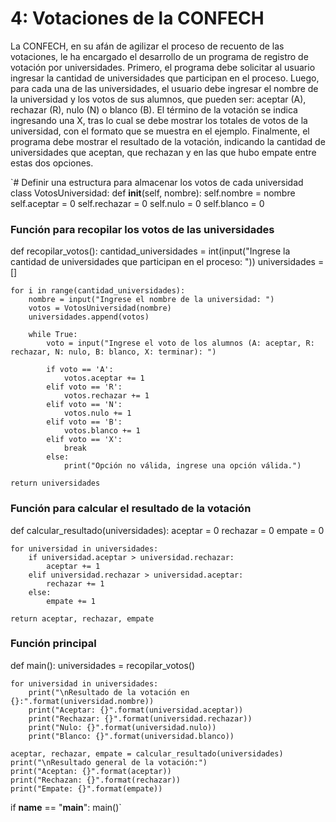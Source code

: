 
# 4: Votaciones de la CONFECH

La CONFECH, en su afán de agilizar el proceso de recuento de las votaciones, le ha encargado el desarrollo de un programa de registro de votación por universidades.
Primero, el programa debe solicitar al usuario ingresar la cantidad de universidades que participan en el proceso.
Luego, para cada una de las universidades, el usuario debe ingresar el nombre de la universidad y los votos de sus alumnos, que pueden ser: aceptar (A), rechazar (R), nulo (N) o blanco (B). El término de la votación se indica ingresando una X, tras lo cual se debe mostrar los totales de votos de la universidad, con el formato que se muestra en el ejemplo.
Finalmente, el programa debe mostrar el resultado de la votación, indicando la cantidad de universidades que aceptan, que rechazan y en las que hubo empate entre estas dos opciones.



`# Definir una estructura para almacenar los votos de cada universidad
class VotosUniversidad:
    def __init__(self, nombre):
        self.nombre = nombre
        self.aceptar = 0
        self.rechazar = 0
        self.nulo = 0
        self.blanco = 0

### Función para recopilar los votos de las universidades
def recopilar_votos():
    cantidad_universidades = int(input("Ingrese la cantidad de universidades que participan en el proceso: "))
    universidades = []

    for i in range(cantidad_universidades):
        nombre = input("Ingrese el nombre de la universidad: ")
        votos = VotosUniversidad(nombre)
        universidades.append(votos)
    
        while True:
            voto = input("Ingrese el voto de los alumnos (A: aceptar, R: rechazar, N: nulo, B: blanco, X: terminar): ")
    
            if voto == 'A':
                votos.aceptar += 1
            elif voto == 'R':
                votos.rechazar += 1
            elif voto == 'N':
                votos.nulo += 1
            elif voto == 'B':
                votos.blanco += 1
            elif voto == 'X':
                break
            else:
                print("Opción no válida, ingrese una opción válida.")
    
    return universidades

### Función para calcular el resultado de la votación
def calcular_resultado(universidades):
    aceptar = 0
    rechazar = 0
    empate = 0

    for universidad in universidades:
        if universidad.aceptar > universidad.rechazar:
            aceptar += 1
        elif universidad.rechazar > universidad.aceptar:
            rechazar += 1
        else:
            empate += 1
    
    return aceptar, rechazar, empate

### Función principal
def main():
    universidades = recopilar_votos()

    for universidad in universidades:
        print("\nResultado de la votación en {}:".format(universidad.nombre))
        print("Aceptar: {}".format(universidad.aceptar))
        print("Rechazar: {}".format(universidad.rechazar))
        print("Nulo: {}".format(universidad.nulo))
        print("Blanco: {}".format(universidad.blanco))
    
    aceptar, rechazar, empate = calcular_resultado(universidades)
    print("\nResultado general de la votación:")
    print("Aceptan: {}".format(aceptar))
    print("Rechazan: {}".format(rechazar))
    print("Empate: {}".format(empate))

if __name__ == "__main__":
    main()`
